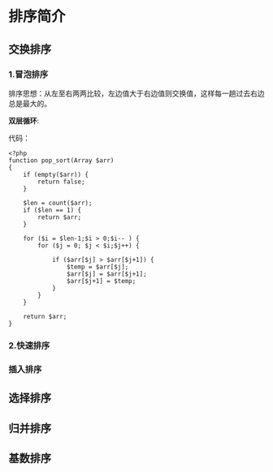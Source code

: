 # 排序简介

## 交换排序

### 1.冒泡排序

排序思想：从左至右两两比较，左边值大于右边值则交换值，这样每一趟过去右边总是最大的。

__双层循环__:  

代码：  

    <?php
    function pop_sort(Array $arr)
    {
        if (empty($arr)) {
            return false;
        }

        $len = count($arr);
        if ($len == 1) {
            return $arr;
        }

        for ($i = $len-1;$i > 0;$i-- ) {
            for ($j = 0; $j < $i;$j++) {

                if ($arr[$j] > $arr[$j+1]) {
                    $temp = $arr[$j];
                    $arr[$j] = $arr[$j+1];
                    $arr[$j+1] = $temp;
                }
            }
        }

        return $arr;
    }

### 2.快速排序


### 插入排序
## 选择排序
## 归并排序
## 基数排序